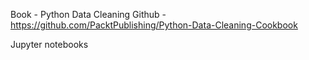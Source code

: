 Book - Python Data Cleaning
Github - https://github.com/PacktPublishing/Python-Data-Cleaning-Cookbook

Jupyter notebooks 

